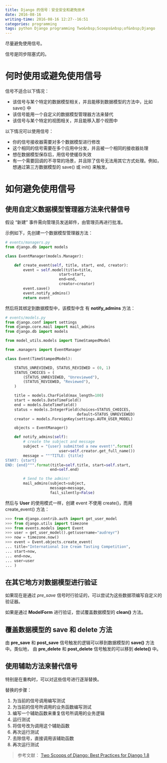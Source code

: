 ```yaml
---
title: Django 的信号：安全安全和避免技术
date: 2016-08-16
writing-time: 2016-08-16 12:27--16:51
categories: programming
tags: python Django programming Two&nbsp;Scoops&nbsp;of&nbsp;Django
---
```


尽量避免使用信号。

信号是同步阻塞式的。

# 何时使用或避免使用信号

信号不适合以下情况：

+ 该信号与某个特定的数据模型相关，并且能移到数据模型的方法中，比如 save() 中
+ 该信号能用一个自定义的数据模型管理器方法来替代
+ 该信号与某个特定的视图相关，并且能移入那个视图中

以下情况可以使用信号：

+ 你的信号接收器需要对多个数据模型进行修改
+ 这个相同的信号需要在多个应用中分发，并且被一个相同的接收器处理
+ 想在数据模型保存后，用信号使缓存失效
+ 有一个需要回调的不寻常的场景，并且除了信号无法用其它方式处理。例如，想通过第三方数据模型的 save() 或 init() 来触发。

# 如何避免使用信号

## 使用自定义数据模型管理器方法来代替信号

假设 “新建” 事件需向管理员发送邮件，由管理员再进行批准。

示例如下，先创建一个数据模型管理器方法：


```python
# events/managers.py
from django.db import models

class EventManager(models.Manager):

    def create_event(self, title, start, end, creator):
        event = self.model(title=title,
                        start=start,
                        end=end,
                        creator=creator)
        event.save()
        event.notify_admins()
        return event
```

然后将其绑定到数据模型中，该模型中含 有 **notify_admins** 方法：

```python
# events/models.py
from django.conf import settings
from django.core.mail import mail_admins
from django.db import models

from model_utils.models import TimeStampedModel

from .managers import EventManager

class Event(TimeStampedModel):

    STATUS_UNREVIEWED, STATUS_REVIEWED = (0, 1)
    STATUS_CHOICES = (
        (STATUS_UNREVIEWED, "Unreviewed"),
        (STATUS_REVIEWED, "Reviewed"),
    )

    title = models.CharField(max_length=100)
    start = models.DateTimeField()
    end = models.DateTimeField()
    status = models.IntegerField(choices=STATUS_CHOICES,
                                default=STATUS_UNREVIEWED)
    creator = models.ForeignKey(settings.AUTH_USER_MODEL)

    objects = EventManager()

    def notify_admins(self):
        # create the subject and message
        subject = "{user} submitted a new event!".format(
                        user=self.creator.get_full_name())
        message = """TITLE: {title}
START: {start}
END: {end}""".format(title=self.title, start=self.start,
                    end=self.end)

        # Send to the admins!
        mail_admins(subject=subject,
                    message=message,
                    fail_silently=False)
```

然后与 **User** 的使用模式一样，创建 event 不使用 create()，而用 create_event() 方法：

```python
>>> from django.contrib.auth import get_user_model
>>> from django.utils import timezone
>>> from events.models import Event
>>> user = get_user_model().get(username="audreyr")
>>> now = timezone.now()
>>> event = Event.objects.create_event(
... title="International Ice Cream Tasting Competition",
... start=now,
... end=now,
... user=user
... )
```

## 在其它地方对数据模型进行验证

如果现在是通过 *pre_save* 信号时行验证的，可以尝试为这些数据项编写自定义的验证器。

如果是通过 **ModelForm** 进行验证，尝试覆盖数据模型的 **clean()** 方法。

## 覆盖数据模型的 save 和 delete 方法

由 **pre_save** 和 **post_save** 信号触发的逻辑可以移到数据模型的 **save()** 方法中。类似地， 由 **pre_delete** 和 **post_delete** 信号触发的可以移到 **delete()** 中。

## 使用辅助方法来替代信号

特别是在重构时，可以对这些信号进行逐渐替换。

替换的步骤：

1. 为当前的信号调用编写测试
2. 为当前的信号所调用的业务函数编写测试
3. 编写一个辅助函数来重复信号所调用的业务逻辑
4. 运行测试
5. 将信号改为调用这个辅助函数
6. 再次运行测试
7. 去除信号，直接调用该辅助函数
8. 再次运行测试


> 参考文献： [Two Scoops of Django: Best Practices for Django 1.8](https://www.amazon.com/Two-Scoops-Django-Best-Practices/dp/0981467342/)
